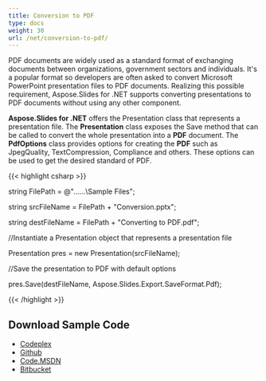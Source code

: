 ```yaml
---
title: Conversion to PDF
type: docs
weight: 30
url: /net/conversion-to-pdf/
---
```


PDF documents are widely used as a standard format of exchanging documents between organizations, government sectors and individuals. It's a popular format so developers are often asked to convert Microsoft PowerPoint presentation files to PDF documents. Realizing this possible requirement, Aspose.Slides for .NET supports converting presentations to PDF documents without using any other component.

**Aspose.Slides for .NET** offers the Presentation class that represents a presentation file. The **Presentation** class exposes the Save method that can be called to convert the whole presentation into a **PDF** document. The **PdfOptions** class provides options for creating the **PDF** such as JpegQuality, TextCompression, Compliance and others. These options can be used to get the desired standard of PDF.

{{< highlight csharp >}}

 string FilePath = @"..\..\..\Sample Files\";

string srcFileName = FilePath + "Conversion.pptx";

string destFileName = FilePath + "Converting to PDF.pdf";

//Instantiate a Presentation object that represents a presentation file

Presentation pres = new Presentation(srcFileName);

//Save the presentation to PDF with default options

pres.Save(destFileName, Aspose.Slides.Export.SaveFormat.Pdf);

{{< /highlight >}}
## **Download Sample Code**
- [Codeplex](https://asposeslidesopenxml.codeplex.com/releases/view/619597)
- [Github](https://github.com/aspose-slides/Aspose.Slides-for-.NET/releases/tag/MissingFeaturesAsposeSlidesForOpenXMLv1.1)
- [Code.MSDN](https://code.msdn.microsoft.com/AsposeSlides-Features-9866600c)
- [Bitbucket](https://bitbucket.org/asposemarketplace/aspose-for-openxml/downloads/Converting%20to%20PDF%20%28Aspose.Slides%29.zip)
